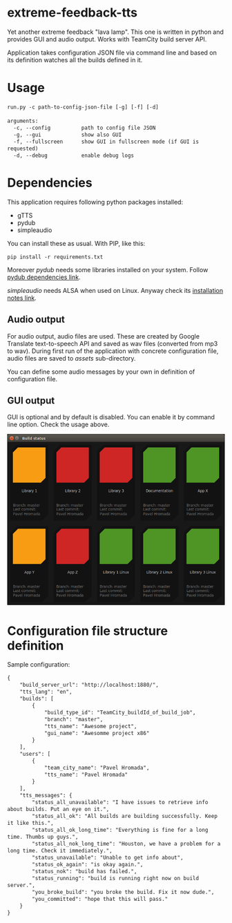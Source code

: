 # extreme-feedback-tts

Yet another extreme feedback "lava lamp". This one is written in python and provides GUI and
audio output. Works with TeamCity build server API.

Application takes configuration JSON file via command line and based
on its definition watches all the builds defined in it.

# Usage

```
run.py -c path-to-config-json-file [-g] [-f] [-d]

arguments:
  -c, --config          path to config file JSON
  -g, --gui             show also GUI
  -f, --fullscreen      show GUI in fullscreen mode (if GUI is requested)
  -d, --debug           enable debug logs
```

# Dependencies

This application requires following python packages installed:

* gTTS
* pydub
* simpleaudio

You can install these as usual. With PIP, like this:

```
pip install -r requirements.txt
```

Moreover *pydub* needs some libraries installed on your system. Follow
[pydub dependencies link](https://github.com/jiaaro/pydub#dependencies).

*simpleaudio* needs ALSA when used on Linux. Anyway check its
[installation notes link](https://simpleaudio.readthedocs.io/en/latest/installation.html).

## Audio output

For audio output, audio files are used. These are created by Google Translate text-to-speech API
and saved as wav files (converted from mp3 to wav). During first run of the application with
concrete configuration file, audio files are saved to *assets* sub-directory.

You can define some audio messages by your own in definition of configuration file.

## GUI output

GUI is optional and by default is disabled. You can enable it by command line option. Check
the usage above.

![Alt text](screenshot.png?raw=true "GUI")

# Configuration file structure definition

Sample configuration:

```
{
    "build_server_url": "http://localhost:1880/",
    "tts_lang": "en",
    "builds": [
        {
            "build_type_id": "TeamCity_buildId_of_build_job",
            "branch": "master",
            "tts_name": "Awesome project",
            "gui_name": "Awesomme project x86"
        }
    ],
    "users": [
        {
            "team_city_name": "Pavel Hromada",
            "tts_name": "Pavel Hromada"
        }
    ],
    "tts_messages": {
        "status_all_unavailable": "I have issues to retrieve info about builds. Put an eye on it.",
        "status_all_ok": "All builds are building successfully. Keep it like this.",
        "status_all_ok_long_time": "Everything is fine for a long time. Thumbs up guys.",
        "status_all_nok_long_time": "Houston, we have a problem for a long time. Check it immediately.",
        "status_unavailable": "Unable to get info about",
        "status_ok_again": "is okay again.",
        "status_nok": "build has failed.",
        "status_running": "build is running right now on build server.",
        "you_broke_build": "you broke the build. Fix it now dude.",
        "you_committed": "hope that this will pass."
    }
}
```
